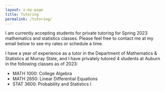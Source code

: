 ```yaml
---
layout: z-my-page
title: Tutoring
permalink: /tutoring/
---
```


I am currently accepting students for private tutoring for Spring 2023 mathematics and statistics classes. Please feel free to contact me at my email below to see my rates or schedule a time.

I have a year of experience as a tutor in the Department of Mathematics & Statistics at Murray State, and I have privately tutored 4 students at Auburn in the following classes as of 2023:
  - MATH 1000: College Algebra
  - MATH 2650: Linear Differential Equations
  - STAT 3600: Probability and Statistics I